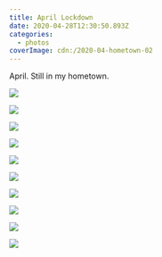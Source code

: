 ```yaml
---
title: April Lockdown
date: 2020-04-28T12:30:50.893Z
categories:
  - photos
coverImage: cdn:/2020-04-hometown-02
---
```


<style>
.g4lk2020 {
  grid-template-columns: repeat(10, 1fr);
  grid-template-areas:
    "a a a a a a a a a a"
    "b b b b b c c c c c"
    "d d d d d d d d d d"
    "e e e e e e e e e e"
    "f f f f f g g g g g"
    "h h h h h h h i i i"
    "j j j j j j j j j j";
}

.g4lk2020 > *:nth-child(1) { grid-area: a; }
.g4lk2020 > *:nth-child(2) { grid-area: b; }
.g4lk2020 > *:nth-child(3) { grid-area: c; }
.g4lk2020 > *:nth-child(4) { grid-area: d; }
.g4lk2020 > *:nth-child(5) { grid-area: e; }
.g4lk2020 > *:nth-child(6) { grid-area: f; }
.g4lk2020 > *:nth-child(7) { grid-area: g; }
.g4lk2020 > *:nth-child(8) { grid-area: h; }
.g4lk2020 > *:nth-child(9) { grid-area: i; }
.g4lk2020 > *:nth-child(10) { grid-area: j; }
</style>

April. Still in my hometown.

<div class="fw fg g4lk2020">

![](cdn:/2020-04-hometown-02)

![](cdn:/2020-04-hometown-01)

![](cdn:/2020-04-hometown-03)

![](cdn:/2020-04-hometown-04)

![](cdn:/2020-04-hometown-05)

![](cdn:/2020-04-hometown-06)

![](cdn:/2020-04-hometown-07)

![](cdn:/2020-04-hometown-08)

![](cdn:/2020-03-hometown-goats)

![](cdn:/2020-04-hometown-09)

</div>
